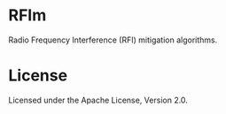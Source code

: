 # RFIm

Radio Frequency Interference (RFI) mitigation algorithms.

# License

Licensed under the Apache License, Version 2.0.

